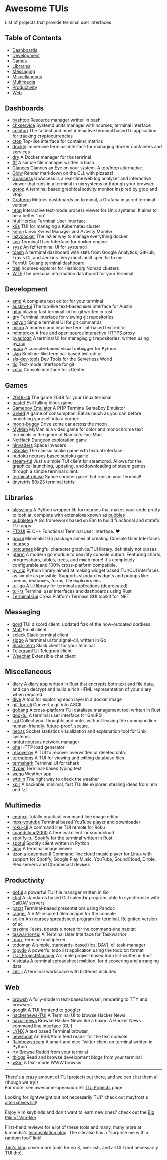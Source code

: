 # Awesome TUIs

List of projects that provide terminal user interfaces

## Table of Contents

- [Dashboards](#dashboards)
- [Development](#development)
- [Games](#games)
- [Libraries](#libraries)
- [Messaging](#messaging)
- [Miscellaneous](#miscellaneous)
- [Multimedia](#multimedia)
- [Productivity](#productivity)
- [Web](#web)

## <a name="dashboards"></a>Dashboards

- [bashtop](https://github.com/aristocratos/bashtop) Resource manager written in bash
- [chkservice](https://github.com/linuxenko/chkservice) Systemd units manager with ncurses, terminal interface
- [cointop](https://github.com/miguelmota/cointop) The fastest and most interactive terminal based UI application for tracking cryptocurrencies
- [ctop](https://github.com/bcicen/ctop) Top-like interface for container metrics
- [dockly](https://github.com/lirantal/dockly) Immersive terminal interface for managing docker containers and services
- [dry](https://github.com/moncho/dry) A Docker manager for the terminal
- [fff](https://github.com/dylanaraps/fff) A simple file manager written in bash.
- [Glances](https://github.com/nicolargo/glances) Glances an Eye on your system. A top/htop alternative.
- [Glow](https://github.com/charmbracelet/glow) Render markdown on the CLI, with pizzazz!
- [Goaccess](https://github.com/allinurl/goaccess) GoAccess is a real-time web log analyzer and interactive viewer that runs in a terminal in nix systems or through your browser.
- [gotop](https://github.com/xxxserxxx/gotop) A terminal based graphical activity monitor inspired by gtop and vtop
- [Grafterm](https://github.com/slok/grafterm) Metrics dashboards on terminal, a Grafana inspired terminal version
- [htop](https://github.com/hishamhm/htop) Interactive text-mode process viewer for Unix systems. It aims to be a better 'top'
- [htui](https://github.com/PierreKieffer/htui) Heroku Terminal User Interface
- [k9s](https://github.com/derailed/k9s) TUI for managing a Kubernetes cluster
- [kmon](https://github.com/orhun/kmon) Linux Kernel Manager and Activity Monitor
- [lazydocker](https://github.com/jesseduffield/lazydocker) The lazier way to manage everything docker 
- [sen](https://github.com/TomasTomecek/sen) Terminal User Interface for docker engine
- [sysz](https://github.com/joehillen/sysz) An fzf terminal UI for systemctl
- [tdash](https://github.com/jessfraz/tdash) A terminal dashboard with stats from Google Analytics, GitHub, Travis CI, and Jenkins. Very much built specific to me
- [TermUI](https://github.com/gizak/termui) Golang terminal dashboard
- [trek](https://github.com/franckverrot/trek) ncurses explorer for Hashicorp Nomad clusters
- [WTF](https://github.com/senorprogrammer/wtf) The personal information dashboard for your terminal.

## <a name="development"></a>Development

- [amp](https://github.com/jmacdonald/amp) A complete text editor for your terminal
- [austin-tui](https://github.com/P403n1x87/austin-tui) The top-like text-based user interface for Austin
- [gitui](https://github.com/extrawurst/gitui) blazing fast terminal-ui for git written in rust
- [grv](https://github.com/rgburke/grv) Terminal interface for viewing git repositories
- [lazygit](https://github.com/jesseduffield/lazygit) Simple terminal UI for git commands
- [micro](https://github.com/zyedidia/micro) A modern and intuitive terminal-based text editor
- [mitmproxy](https://www.mitmproxy.org) A free and open source interactive HTTPS proxy
- [pyautogit](https://github.com/jwlodek/pyautogit) A terminal UI for managing git repositories, written using [py_cui](https://github.com/jwlodek/py_cui)
- [pudb](https://github.com/inducer/pudb) A console-based visual debugger for Python
- [slap](https://github.com/slap-editor/slap) Sublime-like terminal-based text editor
- [sls-dev-tools](https://github.com/Theodo-UK/sls-dev-tools) Dev Tools for the Serverless World
- [tig](https://github.com/jonas/tig) Text-mode interface for git
- [vctui](https://github.com/thebsdbox/vctui) Console interface for vCenter

## <a name="games"></a>Games

- [2048-cli](https://github.com/tiehuis/2048-cli) The game 2048 for your Linux terminal
- [bastet](https://github.com/fph/bastet) Evil falling block game
- [Gameboy Emulator](https://github.com/gabrielrcouto/php-terminal-gameboy-emulator) A PHP Terminal GameBoy Emulator
- [Greed](https://gitlab.com/esr/greed) A game of consumption. Eat as much as you can before munching yourself into a corner!
- [moon-buggy](https://github.com/seehuhn/moon-buggy) Drive some car across the moon 
- [MyMan](https://sourceforge.net/projects/myman/) MyMan is a video game for color and monochrome text terminals in the genre of Namco's Pac-Man
- [NetHack](https://github.com/NetHack/NetHack) Dungeon exploration game
- [nInvaders](http://ninvaders.sourceforge.net/) Space Invaders
- [nSnake](https://github.com/alexdantas/nSnake) The classic snake game with textual interface
- [nudoku](https://github.com/jubalh/nudoku) ncurses based sudoku game
- [steam-tui](https://github.com/dmadisetti/steam-tui) Just a simple TUI client for steamcmd. Allows for the graphical launching, updating, and downloading of steam games through a simple terminal client.
- [terminal-phase](https://gitlab.com/dustyweb/terminal-phase) Space shooter game that runs in your terminal!
- [tinytetris](https://github.com/taylorconor/tinytetris) 80x23 terminal tetris!

## <a name="libraries"></a>Libraries

- [blessings](https://github.com/erikrose/blessings) A Python wrapper lib for ncurses that makes your code pretty to look at, complete with extensions known as [bubbles](https://github.com/charmbracelet/bubbles)
- [bubbletea](https://github.com/charmbracelet/bubbletea) A Go framework based on Elm to build functional and stateful TUI apps
- [FTXUI](https://github.com/ArthurSonzogni/FTXUI) 💻 C++ Functional Terminal User Interface. ❤️
- [gocui](https://github.com/jroimartin/gocui) Minimalist Go package aimed at creating Console User Interfaces
- [ncurses](https://www.gnu.org/software/ncurses/) 
- [notcurses](https://github.com/dankamongmen/notcurses) blingful character graphics/TUI library. definitely not curses
- [pterm](https://github.com/pterm/pterm/) A modern go module to beautify console output. Featuring charts, progressbars, tables, trees, and much more! It's completely configurable and 100% cross-platform compatible.
- [py_cui](https://github.com/jwlodek/py_cui) Python library aimed at making widget based TUI/CUI interfaces as simple as possible. Supports standard widgets and popups like menus, textboxes, forms, file explorers etc.
- [tui-go](https://github.com/marcusolsson/tui-go) A UI library for terminal applications (deprecated)
- [tui-rs](https://github.com/fdehau/tui-rs) Terminal user interfaces and dashboards using Rust
- [Terminal.Gui](https://github.com/migueldeicaza/gui.cs) Cross Platform Terminal GUI toolkit for .NET

## <a name="messaging"></a>Messaging

- [gord](https://github.com/yellowsink/gord) TUI discord client. updated fork of the now-outdated cordless.
- [Mutt](https://gitlab.com/muttmua/mutt) Email client
- [sclack](https://github.com/haskellcamargo/sclack) Slack terminal client
- [siggo](https://github.com/derricw/siggo) A terminal ui for signal-cli, written in Go
- [Slack-term](https://github.com/erroneousboat/slack-term) Slack client for your terminal
- [TelegramTUI](https://github.com/bad-day/TelegramTUI) Telegram client
- [Weechat](https://weechat.org/) Extensible chat client

## <a name="miscellaneous"></a>Miscellaneous

- [diary](https://github.com/actuday6418/Diary) A diary app written in Rust that encrypts both text and file data, and can decrypt and build a rich HTML representation of your diary when required.
- [dive](https://github.com/wagoodman/dive) A tool for exploring each layer in a docker image
- [gif-for-cli](https://github.com/google/gif-for-cli) Convert a gif into ASCII
- [gobang](https://github.com/TaKO8Ki/gobang) A cross-platform TUI database management tool written in Rust
- [gpg-tui](https://github.com/orhun/gpg-tui) A terminal user interface for GnuPG
- [jrnl](https://jrnl.sh/) Collect your thoughts and notes without leaving the command line. human-friendly. future-proof. secure.
- [neoss](https://github.com/PabloLec/neoss) Socket statistics visualization and explanation tool for Unix systems.
- [nmtui](https://developer.gnome.org/NetworkManager/stable/nmtui.html) ncurses network manager
- [oha](https://github.com/hatoo/oha) HTTP load generator
- [recoverpy](https://github.com/PabloLec/recoverpy) A TUI to recover overwritten or deleted data.
- [termdbms](https://github.com/mathaou/termdbms) A TUI for viewing and editing database files.
- [termshark](https://github.com/gcla/termshark) Terminal UI for tshark
- [ttyper](https://github.com/max-niederman/ttyper) Terminal-based typing test
- [wego](https://github.com/schachmat/wego) Weather app
- [wttr.in](https://github.com/chubin/wttr.in) The right way to check the weather
- [xplr](https://github.com/sayanarijit/xplr) A hackable, minimal, fast TUI file explorer, stealing ideas from nnn and fzf.

## <a name="multimedia"></a>Multimedia

- [cmdpxl](https://github.com/knosmos/cmdpxl) Totally practical command-line image editor
- [mps-youtube](https://github.com/mps-youtube/mps-youtube) Terminal based YouTube player and downloader
- [roku-cli](https://github.com/winsbe01/roku-cli) A command line TUI remote for Roku
- [soundcloud2000](https://github.com/grobie/soundcloud2000) A terminal client for soundcloud
- [spotify-tui](https://github.com/Rigellute/spotify-tui) Spotify for the terminal written in Rust
- [spotui](https://github.com/ceuk/spotui) Spotify client written in Python
- [timg](https://github.com/hzeller/timg) A terminal image viewer
- [tizonia-openmax-il](https://github.com/tizonia/tizonia-openmax-il) Command-line cloud music player for Linux with support for Spotify, Google Play Music, YouTube, SoundCloud, Dirble, Plex servers and Chromecast devices

## <a name="productivity"></a>Productivity

- [goful](https://github.com/anmitsu/goful) a powerful TUI file manager written in Go
- [khal](https://github.com/pimutils/khal) A standards based CLI calendar program, able to synchronize with CalDAV servers
- [patat](https://github.com/jaspervdj/patat) Terminal-based presentations using Pandoc
- [ranger](https://github.com/ranger/ranger) A VIM-inspired filemanager for the console
- [sc-im](https://github.com/andmarti1424/sc-im) An ncurses spreadsheet program for terminal. Reignited version of sc
- [taskline](https://github.com/perryrh0dan/taskline) Tasks, boards & notes for the command-line habitat
- [taswarrior-tui](https://github.com/kdheepak/taskwarrior-tui) A Terminal User Interface for Taskwarrior
- [tmux](https://github.com/tmux/tmux) Terminal multiplexer
- [todoman](https://github.com/pimutils/todoman) A simple, standards-based (ics, DAV), cli task-manager
- [topydo](https://github.com/topydo/topydo) A powerful todo list application using the todo.txt format
- [TUI_ProjectManager](https://github.com/NicoDblc/TUI_ProjectManager) A simple project-based todo list written in Rust
- [Visidata](https://github.com/saulpw/visidata) A terminal spreadsheet multitool for discovering and arranging data
- [zelliji](https://github.com/zellij-org/zellij) A terminal workspace with batteries included

## <a name="web"></a>Web

- [browsh](https://github.com/browsh-org/browsh) A fully-modern text-based browser, rendering to TTY and browsers
- [googlit](https://github.com/peterjschroeder/googlit) A TUI frontend to [googler](https://github.com/jarun/googler)
- [hackernews-TUI](https://github.com/aome510/hackernews-TUI) A Terminal UI to browse Hacker News
- [haxor-news](https://github.com/donnemartin/haxor-news) Browse Hacker News like a haxor: A Hacker News command line interface (CLI)
- [LYNX](https://lynx.invisible-island.net/) A text based Terminal browser
- [newsboat](https://github.com/newsboat/newsboat) An RSS/Atom feed reader for the text console
- [Rainbowstream](https://github.com/orakaro/rainbowstream) A smart and nice Twitter client on terminal written in Python
- [rtv](https://github.com/michael-lazar/rtv) Browse Reddit from your terminal
- [tblogs](https://github.com/ezeoleaf/tblogs) Read and browse development blogs from your terminal
- [w3m](https://github.com/tats/w3m) A text-mode WWW browser

---
There's a crazy amount of TUI projects out there, and we can't list them all (though we try!)   
For more, see awesome-opensource's [TUI Projects](https://awesomeopensource.com/projects/tui) page. 

Looking for lightweight but not necessarily TUI? check out mayfrost's [alternatives list](https://github.com/mayfrost/guides/blob/master/ALTERNATIVES.md)!

Enjoy Vim keybinds and don't want to learn new ones? check out the [Big Pile of Vim-like](https://vim.reversed.top)

First-hand reviews for a lot of these tools and many, many more at k.mandla's [Inconsolation blog](https://inconsolation.wordpress.com/index/). The site also has a "surprise me with a random tool" link!

[Tim's blog](http://tim.thechases.com/posts/cli/software-for-a-command-line-world/) cover more tools for no X, over ssh, and all CLI (not necessarily TUI tho).

